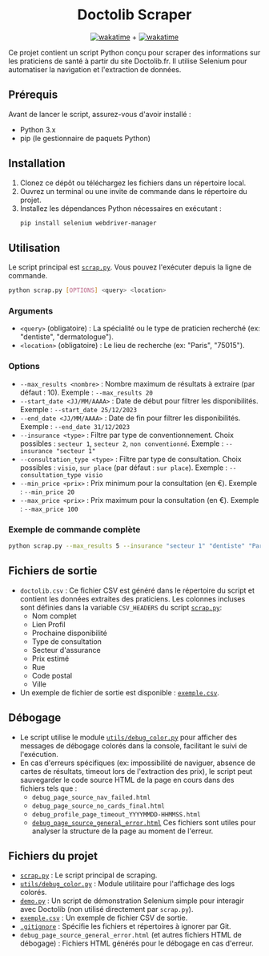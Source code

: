 <div align="center">

# Doctolib Scraper

[![wakatime](https://wakatime.com/badge/user/a16f794f-b91d-4818-8dfc-d768ce605ece/project/b93013d7-aceb-45a4-a283-f5d036510e03.svg)](https://wakatime.com/badge/user/a16f794f-b91d-4818-8dfc-d768ce605ece/project/b93013d7-aceb-45a4-a283-f5d036510e03) +
[![wakatime](https://wakatime.com/badge/user/a16f794f-b91d-4818-8dfc-d768ce605ece/project/665d585c-0366-499e-8389-9f0e4e5356c4.svg)](https://wakatime.com/badge/user/a16f794f-b91d-4818-8dfc-d768ce605ece/project/665d585c-0366-499e-8389-9f0e4e5356c4)

</div>


Ce projet contient un script Python conçu pour scraper des informations sur les praticiens de santé à partir du site Doctolib.fr. Il utilise Selenium pour automatiser la navigation et l'extraction de données.

## Prérequis

Avant de lancer le script, assurez-vous d'avoir installé :
- Python 3.x
- pip (le gestionnaire de paquets Python)

## Installation

1.  Clonez ce dépôt ou téléchargez les fichiers dans un répertoire local.
2.  Ouvrez un terminal ou une invite de commande dans le répertoire du projet.
3.  Installez les dépendances Python nécessaires en exécutant :
    ```sh
    pip install selenium webdriver-manager
    ```

## Utilisation

Le script principal est [`scrap.py`](s%3A/Bureau/git/IPSSI_WebScrapSelenium/scrap.py). Vous pouvez l'exécuter depuis la ligne de commande.

```sh
python scrap.py [OPTIONS] <query> <location>
```

### Arguments

-   `<query>` (obligatoire) : La spécialité ou le type de praticien recherché (ex: "dentiste", "dermatologue").
-   `<location>` (obligatoire) : Le lieu de recherche (ex: "Paris", "75015").

### Options

-   `--max_results <nombre>` : Nombre maximum de résultats à extraire (par défaut : 10).
    Exemple : `--max_results 20`
-   `--start_date <JJ/MM/AAAA>` : Date de début pour filtrer les disponibilités.
    Exemple : `--start_date 25/12/2023`
-   `--end_date <JJ/MM/AAAA>` : Date de fin pour filtrer les disponibilités.
    Exemple : `--end_date 31/12/2023`
-   `--insurance <type>` : Filtre par type de conventionnement.
    Choix possibles : `secteur 1`, `secteur 2`, `non conventionné`.
    Exemple : `--insurance "secteur 1"`
-   `--consultation_type <type>` : Filtre par type de consultation.
    Choix possibles : `visio`, `sur place` (par défaut : `sur place`).
    Exemple : `--consultation_type visio`
-   `--min_price <prix>` : Prix minimum pour la consultation (en €).
    Exemple : `--min_price 20`
-   `--max_price <prix>` : Prix maximum pour la consultation (en €).
    Exemple : `--max_price 100`

### Exemple de commande complète

```sh
python scrap.py --max_results 5 --insurance "secteur 1" "dentiste" "Paris"
```

## Fichiers de sortie

-   `doctolib.csv` : Ce fichier CSV est généré dans le répertoire du script et contient les données extraites des praticiens. Les colonnes incluses sont définies dans la variable `CSV_HEADERS` du script [`scrap.py`](s%3A/Bureau/git/IPSSI_WebScrapSelenium/scrap.py):
    -   Nom complet
    -   Lien Profil
    -   Prochaine disponibilité
    -   Type de consultation
    -   Secteur d'assurance
    -   Prix estimé
    -   Rue
    -   Code postal
    -   Ville
-   Un exemple de fichier de sortie est disponible : [`exemple.csv`](s%3A/Bureau/git/IPSSI_WebScrapSelenium/exemple.csv).

## Débogage

-   Le script utilise le module [`utils/debug_color.py`](s%3A/Bureau/git/IPSSI_WebScrapSelenium/utils/debug_color.py) pour afficher des messages de débogage colorés dans la console, facilitant le suivi de l'exécution.
-   En cas d'erreurs spécifiques (ex: impossibilité de naviguer, absence de cartes de résultats, timeout lors de l'extraction des prix), le script peut sauvegarder le code source HTML de la page en cours dans des fichiers tels que :
    -   `debug_page_source_nav_failed.html`
    -   `debug_page_source_no_cards_final.html`
    -   `debug_profile_page_timeout_YYYYMMDD-HHMMSS.html`
    -   [`debug_page_source_general_error.html`](s%3A/Bureau/git/IPSSI_WebScrapSelenium/debug_page_source_general_error.html)
    Ces fichiers sont utiles pour analyser la structure de la page au moment de l'erreur.

## Fichiers du projet

-   [`scrap.py`](s%3A/Bureau/git/IPSSI_WebScrapSelenium/scrap.py) : Le script principal de scraping.
-   [`utils/debug_color.py`](s%3A/Bureau/git/IPSSI_WebScrapSelenium/utils/debug_color.py) : Module utilitaire pour l'affichage des logs colorés.
-   [`demo.py`](s%3A/Bureau/git/IPSSI_WebScrapSelenium/demo.py) : Un script de démonstration Selenium simple pour interagir avec Doctolib (non utilisé directement par `scrap.py`).
-   [`exemple.csv`](s%3A/Bureau/git/IPSSI_WebScrapSelenium/exemple.csv) : Un exemple de fichier CSV de sortie.
-   [`.gitignore`](s%3A/Bureau/git/IPSSI_WebScrapSelenium/.gitignore) : Spécifie les fichiers et répertoires à ignorer par Git.
-   `debug_page_source_general_error.html` (et autres fichiers HTML de débogage) : Fichiers HTML générés pour le débogage en cas d'erreur.
